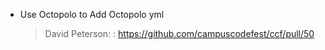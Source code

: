 * Use Octopolo to Add Octopolo yml

  > David Peterson: : https://github.com/campuscodefest/ccf/pull/50

